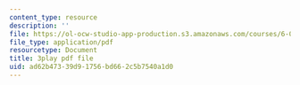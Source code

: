 ```yaml
---
content_type: resource
description: ''
file: https://ol-ocw-studio-app-production.s3.amazonaws.com/courses/6-004-computation-structures-spring-2017/ad62b47339d91756bd662c5b7540a1d0_9M0dd86FUoA.pdf
file_type: application/pdf
resourcetype: Document
title: 3play pdf file
uid: ad62b473-39d9-1756-bd66-2c5b7540a1d0
---
```

